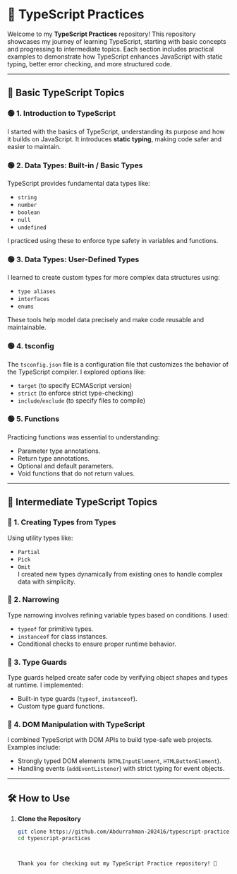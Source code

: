 # 🚀 TypeScript Practices  

Welcome to my **TypeScript Practices** repository! This repository showcases my journey of learning TypeScript, starting with basic concepts and progressing to intermediate topics. Each section includes practical examples to demonstrate how TypeScript enhances JavaScript with static typing, better error checking, and more structured code.  

---

## 🌱 Basic TypeScript Topics  

### 🟢 1. Introduction to TypeScript  
I started with the basics of TypeScript, understanding its purpose and how it builds on JavaScript. It introduces **static typing**, making code safer and easier to maintain.  

### 🟢 2. Data Types: Built-in / Basic Types  
TypeScript provides fundamental data types like:  
- `string`  
- `number`  
- `boolean`  
- `null`  
- `undefined`  

I practiced using these to enforce type safety in variables and functions.  

### 🟢 3. Data Types: User-Defined Types  
I learned to create custom types for more complex data structures using:  
- `type aliases`  
- `interfaces`  
- `enums`  

These tools help model data precisely and make code reusable and maintainable.  

### 🟢 4. tsconfig  
The `tsconfig.json` file is a configuration file that customizes the behavior of the TypeScript compiler. I explored options like:  
- `target` (to specify ECMAScript version)  
- `strict` (to enforce strict type-checking)  
- `include`/`exclude` (to specify files to compile)  

### 🟢 5. Functions  
Practicing functions was essential to understanding:  
- Parameter type annotations.  
- Return type annotations.  
- Optional and default parameters.  
- Void functions that do not return values.  

---

## 🌟 Intermediate TypeScript Topics  

### 🔷 1. Creating Types from Types  
Using utility types like:  
- `Partial`  
- `Pick`  
- `Omit`  
I created new types dynamically from existing ones to handle complex data with simplicity.  

### 🔷 2. Narrowing  
Type narrowing involves refining variable types based on conditions. I used:  
- `typeof` for primitive types.  
- `instanceof` for class instances.  
- Conditional checks to ensure proper runtime behavior.  

### 🔷 3. Type Guards  
Type guards helped create safer code by verifying object shapes and types at runtime. I implemented:  
- Built-in type guards (`typeof`, `instanceof`).  
- Custom type guard functions.  

### 🔷 4. DOM Manipulation with TypeScript  
I combined TypeScript with DOM APIs to build type-safe web projects. Examples include:  
- Strongly typed DOM elements (`HTMLInputElement`, `HTMLButtonElement`).  
- Handling events (`addEventListener`) with strict typing for event objects.  

---

## 🛠️ How to Use  

1. **Clone the Repository**  
   ```bash  
   git clone https://github.com/Abdurrahman-202416/typescript-practices.git  
   cd typescript-practices



   Thank you for checking out my TypeScript Practice repository! 🚀
